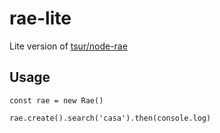# rae-lite
Lite version of [tsur/node-rae](https://github.com/tsur/node-rae)

## Usage

```const Rae = require('../rae')
const rae = new Rae()

rae.create().search('casa').then(console.log)
```
